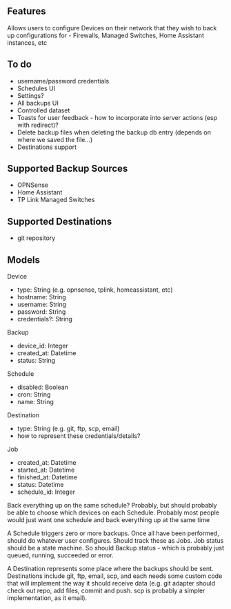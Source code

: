 ## Features

Allows users to configure Devices on their network that they wish to back up configurations for - Firewalls, Managed Switches, Home Assistant instances, etc

## To do

- username/password credentials
- Schedules UI
- Settings?
- All backups UI
- Controlled dataset
- Toasts for user feedback - how to incorporate into server actions (esp with redirect)?
- Delete backup files when deleting the backup db entry (depends on where we saved the file...)
- Destinations support

## Supported Backup Sources

- OPNSense
- Home Assistant
- TP Link Managed Switches

## Supported Destinations

- git repository

## Models

Device

- type: String (e.g. opnsense, tplink, homeassistant, etc)
- hostname: String
- username: String
- password: String
- credentials?: String

Backup

- device_id: Integer
- created_at: Datetime
- status: String

Schedule

- disabled: Boolean
- cron: String
- name: String

Destination

- type: String (e.g. git, ftp, scp, email)
- how to represent these credentials/details?

Job

- created_at: Datetime
- started_at: Datetime
- finished_at: Datetime
- status: Datetime
- schedule_id: Integer

Back everything up on the same schedule? Probably, but should probably be able to choose which devices on each Schedule.
Probably most people would just want one schedule and back everything up at the same time

A Schedule triggers zero or more backups. Once all have been performed, should do whatever user configures. Should track these as Jobs. Job status should be a state machine. So should Backup status - which is probably just queued, running, succeeded or error.

A Destination represents some place where the backups should be sent. Destinations include git, ftp, email, scp, and each needs some custom code that will implement the way it should receive data (e.g. git adapter should check out repo, add files, commit and push. scp is probably a simpler implementation, as it email).

